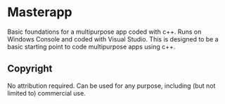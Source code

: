 # Masterapp
Basic foundations for a multipurpose app coded with c++. Runs on Windows Console and coded with Visual Studio. This is designed to be a basic starting point to code multipurpose apps using c++. 
## Copyright
No attribution required. Can be used for any purpose, including (but not limited to) commercial use.
